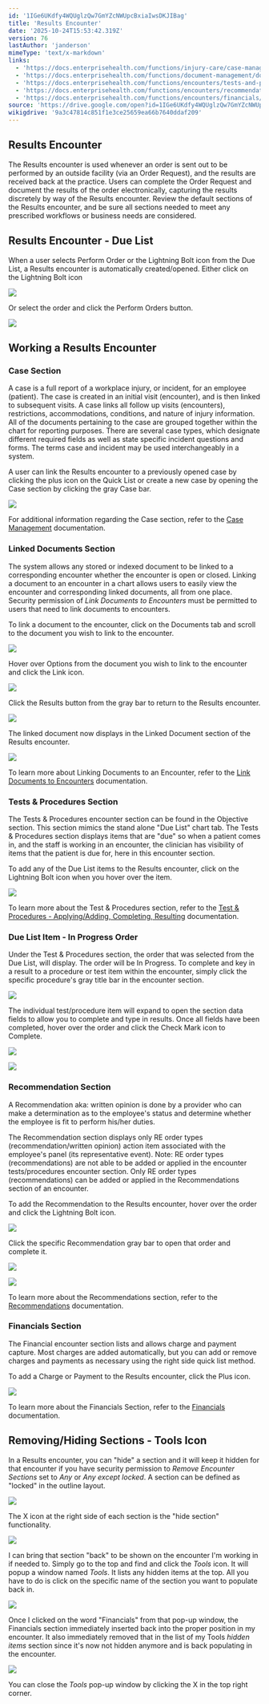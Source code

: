 ```yaml
---
id: '1IGe6UKdfy4WQUglzQw7GmYZcNWUpcBxiaIwsDKJIBag'
title: 'Results Encounter'
date: '2025-10-24T15:53:42.319Z'
version: 76
lastAuthor: 'janderson'
mimeType: 'text/x-markdown'
links:
  - 'https://docs.enterprisehealth.com/functions/injury-care/case-management/'
  - 'https://docs.enterprisehealth.com/functions/document-management/documents-and-forms/link-documents-to-encounters/'
  - 'https://docs.enterprisehealth.com/functions/encounters/tests-and-procedures-section-applying-adding-completing-resulting/'
  - 'https://docs.enterprisehealth.com/functions/encounters/recommendations/'
  - 'https://docs.enterprisehealth.com/functions/encounters/financials/'
source: 'https://drive.google.com/open?id=1IGe6UKdfy4WQUglzQw7GmYZcNWUpcBxiaIwsDKJIBag'
wikigdrive: '9a3c47814c851f1e3ce25659ea66b7640ddaf209'
---
```

## Results Encounter

The Results encounter is used whenever an order is sent out to be performed by an outside facility (via an Order Request), and the results are received back at the practice. Users can complete the Order Request and document the results of the order electronically, capturing the results discretely by way of the Results encounter. Review the default sections of the Results encounter, and be sure all sections needed to meet any prescribed workflows or business needs are considered.

## Results Encounter - Due List

When a user selects Perform Order or the Lightning Bolt icon from the Due List, a Results encounter is automatically created/opened. Either click on the Lightning Bolt icon

![](../results-encounter.assets/abef7c5f9f5cec9ec671e2a58ced461b.png)

Or select the order and click the Perform Orders button.

![](../results-encounter.assets/8bccd10e03b618088f5173e0c0fb34de.png)

## Working a Results Encounter

### Case Section

A case is a full report of a workplace injury, or incident, for an employee (patient). The case is created in an initial visit (encounter), and is then linked to subsequent visits. A case links all follow up visits (encounters), restrictions, accommodations, conditions, and nature of injury information. All of the documents pertaining to the case are grouped together within the chart for reporting purposes. There are several case types, which designate different required fields as well as state specific incident questions and forms. The terms case and incident may be used interchangeably in a system.

A user can link the Results encounter to a previously opened case by clicking the plus icon on the Quick List or create a new case by opening the Case section by clicking the gray Case bar.

![](../results-encounter.assets/3725bbb6b6d5d5a5e4eeceea1344a1a5.png)

For additional information regarding the Case section, refer to the [Case Management](https://docs.enterprisehealth.com/functions/injury-care/case-management/) documentation.

### Linked Documents Section

The system allows any stored or indexed document to be linked to a corresponding encounter whether the encounter is open or closed. Linking a document to an encounter in a chart allows users to easily view the encounter and corresponding linked documents, all from one place. Security permission of *Link Documents to Encounters* must be permitted to users that need to link documents to encounters.

To link a document to the encounter, click on the Documents tab and scroll to the document you wish to link to the encounter.

![](../results-encounter.assets/0cd9a1a23020d04f4763a733302f6018.png)

Hover over Options from the document you wish to link to the encounter and click the Link icon.

![](../results-encounter.assets/6a94e5f80e4d91c56e3c69d328a93883.png)

Click the Results button from the gray bar to return to the Results encounter.

![](../results-encounter.assets/1e9102a34962da276211c4923fa6090e.png)

The linked document now displays in the Linked Document section of the Results encounter.

![](../results-encounter.assets/0cea9645d42b3edbdb677317d3dd6a01.png)

To learn more about Linking Documents to an Encounter, refer to the [Link Documents to Encounters](https://docs.enterprisehealth.com/functions/document-management/documents-and-forms/link-documents-to-encounters/) documentation.

### Tests & Procedures Section

The Tests & Procedures encounter section can be found in the Objective section. This section mimics the stand alone "Due List" chart tab. The Tests & Procedures section displays items that are "due" so when a patient comes in, and the staff is working in an encounter, the clinician has visibility of items that the patient is due for, here in this encounter section.

To add any of the Due List items to the Results encounter, click on the Lightning Bolt icon when you hover over the item.

![](../results-encounter.assets/224b95937ee9204554b56f6fdb2fcbbe.png)

To learn more about the Test & Procedures section, refer to the [Test & Procedures - Applying/Adding, Completing, Resulting](https://docs.enterprisehealth.com/functions/encounters/tests-and-procedures-section-applying-adding-completing-resulting/) documentation.

### Due List Item - In Progress Order

Under the Test & Procedures section, the order that was selected from the Due List, will display. The order will be In Progress. To complete and key in a result to a procedure or test item within the encounter, simply click the specific procedure's gray title bar in the encounter section.

![](../results-encounter.assets/9cd1270d1eebba726f239439f7e07f41.png)

The individual test/procedure item will expand to open the section data fields to allow you to complete and type in results. Once all fields have been completed, hover over the order and click the Check Mark icon to Complete.

![](../results-encounter.assets/f09edc523ea83f28276101079f6dc9a0.png)

![](../results-encounter.assets/f90d3bd1eb7596e33060b4d8e98c4eee.png)

### Recommendation Section

A Recommendation aka: written opinion is done by a provider who can make a determination as to the employee's status and determine whether the employee is fit to perform his/her duties.

The Recommendation section displays only RE order types (recommendation/written opinion) action item associated with the employee's panel (its representative event). Note: RE order types (recommendations) are not able to be added or applied in the encounter tests/procedures encounter section. Only RE order types (recommendations) can be added or applied in the Recommendations section of an encounter.

To add the Recommendation to the Results encounter, hover over the order and click the Lightning Bolt icon.

![](../results-encounter.assets/291e17f3a8e206f7ad97b0b31cd316f1.png)

Click the specific Recommendation gray bar to open that order and complete it.

![](../results-encounter.assets/37462cc7aa1b1b5f912864703b16922c.png)

![](../results-encounter.assets/1203ede977bd81597320071ddb947940.png)

To learn more about the Recommendations section, refer to the [Recommendations](https://docs.enterprisehealth.com/functions/encounters/recommendations/) documentation.

### Financials Section

The Financial encounter section lists and allows charge and payment capture. Most charges are added automatically, but you can add or remove charges and payments as necessary using the right side quick list method.

To add a Charge or Payment to the Results encounter, click the Plus icon.

![](../results-encounter.assets/b5db8d9887a1fc7e2dee3f8e90047c35.png)

To learn more about the Financials Section, refer to the [Financials](https://docs.enterprisehealth.com/functions/encounters/financials/) documentation.

## Removing/Hiding Sections - Tools Icon

In a Results encounter, you can "hide" a section and it will keep it hidden for that encounter if you have security permission to *Remove Encounter Sections* set to *Any* or *Any except locked*. A section can be defined as "locked" in the outline layout.

![](../results-encounter.assets/8bc107e2b79dfbd0eafb4cd77f1c057a.png)

The X icon at the right side of each section is the "hide section" functionality.

![](../results-encounter.assets/5292a8efb01eb6272eb8ce976da235f8.png)

I can bring that section "back" to be shown on the encounter I'm working in if needed to. Simply go to the top and find and click the *Tools* icon. It will popup a window named *Tools*. It lists any hidden items at the top. All you have to do is click on the specific name of the section you want to populate back in.

![](../results-encounter.assets/effa5c94ac8962209fcbf29fcddc6c1f.png)

Once I clicked on the word "Financials" from that pop-up window, the Financials section immediately inserted back into the proper position in my encounter. It also immediately removed that in the list of my Tools *hidden items* section since it's now not hidden anymore and is back populating in the encounter.

![](../results-encounter.assets/d59c1dd07a18a3737b5d1aacf100e6fa.png)

You can close the *Tools* pop-up window by clicking the X in the top right corner.
